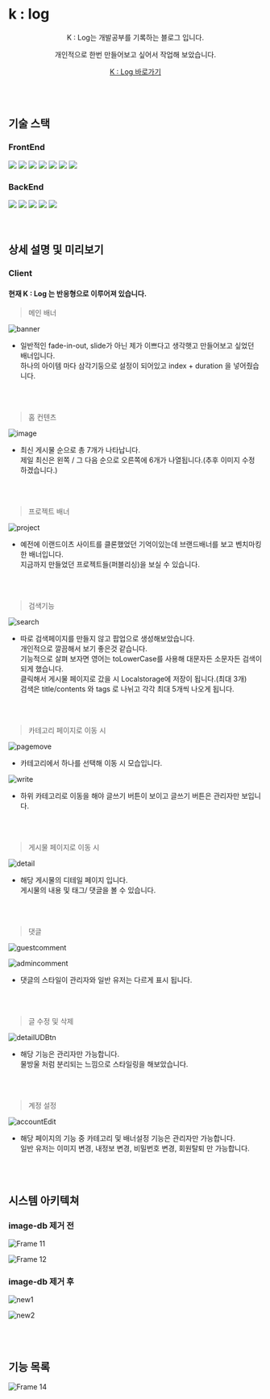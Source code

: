 # k : log
<p align="center">
K : Log는 개발공부를 기록하는 블로그 입니다.
</p>
<p align="center">
개인적으로 한번 만들어보고 싶어서 작업해 보았습니다.
</p>
<p align="center">
<a href="https://port-0-k-log-ac2nll9brvee.sel3.cloudtype.app" target="_blank">K : Log 바로가기</a>
</p>

<br/>
<br/>

## 기술 스택
### **FrontEnd**
<div>
  <img src="https://img.shields.io/badge/Next13-000000?style=for-the-badge&logo=Next.js&logoColor=white"/>
  <img src="https://img.shields.io/badge/Typescript-3178C6?style=for-the-badge&logo=Typescript&logoColor=white"/>
  <img src="https://img.shields.io/badge/Recoil-black?style=for-the-badge&logo=Recoil&logoColor=white"/>
  <img src="https://img.shields.io/badge/Tanstack Query-FF4154?style=for-the-badge&logo=ReactQuery&logoColor=white"/>
  <img src="https://img.shields.io/badge/React Hook Form-EC5990?style=for-the-badge&logo=ReactHookForm&logoColor=white"/>
  <img src="https://img.shields.io/badge/Axios-5A29E4?style=for-the-badge&logo=Axios&logoColor=white"/>
  <img src="https://img.shields.io/badge/Styled Components-DB7093?style=for-the-badge&logo=styled-components&logoColor=white"/>
</div>


### **BackEnd**
<div>
  <img src="https://img.shields.io/badge/Next.js-E0234E?style=for-the-badge&logo=NestJs&logoColor=white"/>
  <img src="https://img.shields.io/badge/Typescript-3178C6?style=for-the-badge&logo=Typescript&logoColor=white"/>
  <img src="https://img.shields.io/badge/postgresql-4169E1?style=for-the-badge&logo=postgresql&logoColor=white"/>
  <img src="https://img.shields.io/badge/typeorm-FF8700?style=for-the-badge"/>
  <img src="https://img.shields.io/badge/multer-18A497?style=for-the-badge"/>
</div>

<br/>
<br/>

## 상세 설명 및 미리보기
### **Client**

#### 현재 K : Log 는 반응형으로 이루어져 있습니다.

> 메인 배너
  
![banner](https://github.com/KimKW1007/k-log/assets/90603614/f474a78f-a796-416d-b886-2914d65836d0)
 - 일반적인 fade-in-out, slide가 아닌 제가 이쁘다고 생각햇고 만들어보고 싶었던 배너입니다.<br/>
  하나의 아이템 마다 삼각기둥으로 설정이 되어있고 index + duration 을 넣어줬습니다.
<br/>
<br/>

> 홈 컨텐츠

![image](https://github.com/KimKW1007/k-log/assets/90603614/1b2dd608-7ced-43ce-8e0b-00569f01f605)
 - 최신 게시물 순으로 총 7개가 나타납니다.<br/>
   제일 최신은 왼쪽 / 그 다음 순으로 오른쪽에 6개가 나열됩니다.(추후 이미지 수정 하겠습니다.)
<br/>
<br/>

> 프로젝트 배너

![project](https://github.com/KimKW1007/k-log/assets/90603614/93d37ef6-7c87-4964-ba0d-705288ec4f95)
  - 예전에 이랜드이츠 사이트를 클론했었던 기억이있는데 브랜드배너를 보고 벤치마킹한 배너입니다.<br/>
    지금까지 만들었던 프로젝트들(퍼블리싱)을 보실 수 있습니다.
<br/>
<br/>

> 검색기능

![search](https://github.com/KimKW1007/k-log/assets/90603614/a33fd09d-c3ae-4488-bb16-c2565502f935)
 - 따로 검색페이지를 만들지 않고 팝업으로 생성해보았습니다.<br/>
   개인적으로 깔끔해서 보기 좋은것 같습니다.<br/>
   기능적으로 살펴 보자면 영어는 toLowerCase를 사용해 대문자든 소문자든 검색이 되게 했습니다.<br/>
   클릭해서 게시물 페이지로 갔을 시 Localstorage에 저장이 됩니다.(최대 3개)<br/>
   검색은 title/contents 와 tags 로 나뉘고 각각 최대 5개씩 나오게 됩니다.
<br/>
<br/>

> 카테고리 페이지로 이동 시

![pagemove](https://github.com/KimKW1007/k-log/assets/90603614/4f9c9738-9ada-4266-a2ff-1434ae093f3a)
 - 카테고리에서 하나를 선택해 이동 시 모습입니다.

![write](https://github.com/KimKW1007/k-log/assets/90603614/5f71c68d-a85c-4a57-9c9b-527647e22799)
  - 하위 카테고리로 이동을 해야 글쓰기 버튼이 보이고 글쓰기 버튼은 관리자만 보입니다.
<br/>
<br/>

> 게시물 페이지로 이동 시

![detail](https://github.com/KimKW1007/k-log/assets/90603614/e7630b4a-2036-492a-84f5-997c4078ff9f)
 - 해당 게시물의 디테일 페이지 입니다.<br/>
   게시물의 내용 및 태그/ 댓글을 볼 수 있습니다.
<br/>
<br/>

> 댓글

![guestcomment](https://github.com/KimKW1007/k-log/assets/90603614/f6fd671d-51a5-4740-9c4d-d7f27b121da7)

![admincomment](https://github.com/KimKW1007/k-log/assets/90603614/9eca284f-ac56-4f73-91a5-509a9919211c)

 - 댓글의 스타일이 관리자와 일반 유저는 다르게 표시 됩니다.


<br/>
<br/>

> 글 수정 및 삭제

![detailUDBtn](https://github.com/KimKW1007/k-log/assets/90603614/7133130b-fed0-4be8-ac6e-c41fd2186022)

 - 해당 기능은 관리자만 가능합니다.<br/>
   물방울 처럼 분리되는 느낌으로 스타일링을 해보았습니다.


<br/>
<br/>

> 계정 설정

![accountEdit](https://github.com/KimKW1007/k-log/assets/90603614/00c7b7bb-6784-4f53-a7e8-13a74fb6c498)

 - 해당 페이지의 기능 중 카테고리 및 배너설정 기능은 관리자만 가능합니다.<br/>
   일반 유저는 이미지 변경, 내정보 변경, 비밀번호 변경, 회원탈퇴 만 가능합니다.


<br/>
<br/>

## 시스템 아키텍쳐

### image-db 제거 전

![Frame 11](https://github.com/KimKW1007/k-log/assets/90603614/3513944e-0ba6-4106-b88d-22ad9fcb56f2)

![Frame 12](https://github.com/KimKW1007/k-log/assets/90603614/94514547-08cd-4736-8eec-2a662c598095)

### image-db 제거 후

![new1](https://github.com/KimKW1007/k-log/assets/90603614/811ff9c9-1c7f-46cb-afab-190f0f96e567)

![new2](https://github.com/KimKW1007/k-log/assets/90603614/9c348cd3-9e80-4722-adb9-045fce60a821)


<br/>
<br/>

## 기능 목록

![Frame 14](https://github.com/KimKW1007/k-log/assets/90603614/78702c54-337a-47ae-adcc-c2dc74d3d262)



